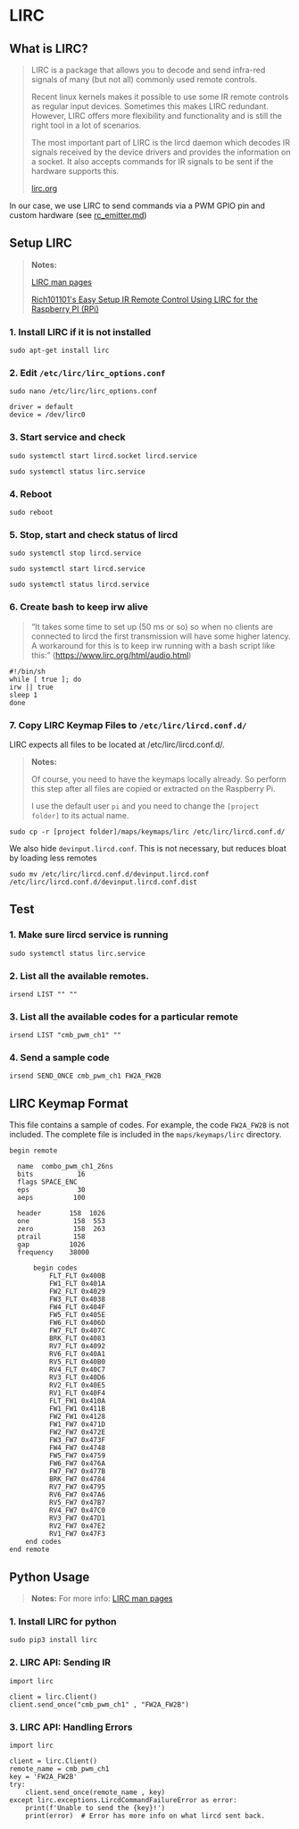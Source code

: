 # LIRC
## What is LIRC?
>LIRC is a package that allows you to decode and send infra-red signals of many (but not all) commonly used remote controls.
>
>Recent linux kernels makes it possible to use some IR remote controls as regular input devices. Sometimes this makes LIRC redundant. However, LIRC offers more flexibility and functionality and is still the right tool in a lot of scenarios.
>
>The most important part of LIRC is the lircd daemon which decodes IR signals received by the device drivers and provides the information on a socket. It also accepts commands for IR signals to be sent if the hardware supports this.
>
> [lirc.org](https://www.lirc.org/)

In our case, we use LIRC to send commands via a PWM GPIO pin and custom hardware (see [rc_emitter.md](rc_emitter.md))

## Setup LIRC
> **Notes:**
>
> [LIRC man pages](https://www.lirc.org/html/)
>
> [Rich101101's Easy Setup IR Remote Control Using LIRC for the Raspberry PI (RPi)](https://www.instructables.com/Setup-IR-Remote-Control-Using-LIRC-for-the-Raspber/)


### 1. Install LIRC if it is not installed
```
sudo apt-get install lirc
```

### 2. Edit <code>/etc/lirc/lirc_options.conf</code>
```
sudo nano /etc/lirc/lirc_options.conf
```
```
driver = default
device = /dev/lirc0
```

### 3. Start service and check
```
sudo systemctl start lircd.socket lircd.service
```
```
sudo systemctl status lirc.service
```

### 4. Reboot
```
sudo reboot
```

### 5. Stop, start and check status of lircd
```
sudo systemctl stop lircd.service
```
```
sudo systemctl start lircd.service
```
```
sudo systemctl status lircd.service
```

### 6. Create bash to keep irw alive

> “It takes some time to set up (50 ms or so) so when no clients are connected to lircd the first transmission will have some higher latency. A workaround for this is to keep irw running with a bash script like this:” (https://www.lirc.org/html/audio.html)
```
#!/bin/sh
while [ true ]; do
irw || true
sleep 1
done
```

### 7. Copy LIRC Keymap Files to <code>/etc/lirc/lircd.conf.d/</code>
LIRC expects all files to be located at /etc/lirc/lircd.conf.d/. 

> **Notes:**
>
> Of course, you need to have the keymaps locally already. So perform this step after all files are copied or extracted on the Raspberry Pi.
>
> I use the default user <code>pi</code> and you need to change the <code>[project folder]</code> to its actual name.
```
sudo cp -r [project folder]/maps/keymaps/lirc /etc/lirc/lircd.conf.d/
```
We also hide <code>devinput.lircd.conf</code>. This is not necessary, but reduces bloat by loading less remotes 
```
sudo mv /etc/lirc/lircd.conf.d/devinput.lircd.conf /etc/lirc/lircd.conf.d/devinput.lircd.conf.dist
```
## Test
### 1. Make sure lircd service is running
```
sudo systemctl status lirc.service
```
### 2. List all the available remotes.
```
irsend LIST "" ""
```
### 3. List all the available codes for a particular remote
```
irsend LIST "cmb_pwm_ch1" ""
```
### 4. Send a sample code
```
irsend SEND_ONCE cmb_pwm_ch1 FW2A_FW2B
```
## LIRC Keymap Format
This file contains a sample of codes. For example, the code <code>FW2A_FW2B</code> is not included. The complete file is included in the <code>maps/keymaps/lirc</code> directory.
```
begin remote

  name  combo_pwm_ch1_26ns
  bits           16
  flags SPACE_ENC
  eps            30
  aeps          100

  header       158  1026
  one           158  553
  zero          158  263
  ptrail        158
  gap          1026
  frequency    38000

      begin codes
          FLT_FLT 0x400B
          FW1_FLT 0x401A
          FW2_FLT 0x4029
          FW3_FLT 0x4038
          FW4_FLT 0x404F
          FW5_FLT 0x405E
          FW6_FLT 0x406D
          FW7_FLT 0x407C
          BRK_FLT 0x4083
          RV7_FLT 0x4092
          RV6_FLT 0x40A1
          RV5_FLT 0x40B0
          RV4_FLT 0x40C7
          RV3_FLT 0x40D6
          RV2_FLT 0x40E5
          RV1_FLT 0x40F4
          FLT_FW1 0x410A
          FW1_FW1 0x411B
          FW2_FW1 0x4128
          FW1_FW7 0x471D
          FW2_FW7 0x472E
          FW3_FW7 0x473F
          FW4_FW7 0x4748
          FW5_FW7 0x4759
          FW6_FW7 0x476A
          FW7_FW7 0x477B
          BRK_FW7 0x4784
          RV7_FW7 0x4795
          RV6_FW7 0x47A6
          RV5_FW7 0x47B7
          RV4_FW7 0x47C0
          RV3_FW7 0x47D1
          RV2_FW7 0x47E2
          RV1_FW7 0x47F3
    end codes
end remote
```
## Python Usage
> **Notes:** For more info: [LIRC man pages](https://www.lirc.org/html/)

### 1. Install LIRC for python
```
sudo pip3 install lirc
```
### 2. LIRC API: Sending IR
```
import lirc

client = lirc.Client()
client.send_once("cmb_pwm_ch1" , "FW2A_FW2B")
```
### 3. LIRC API: Handling Errors
```
import lirc

client = lirc.Client()
remote_name = cmb_pwm_ch1
key = 'FW2A_FW2B'
try:
    client.send_once(remote_name , key)
except lirc.exceptions.LircdCommandFailureError as error:
    print(f'Unable to send the {key}!')
    print(error)  # Error has more info on what lircd sent back.
```
